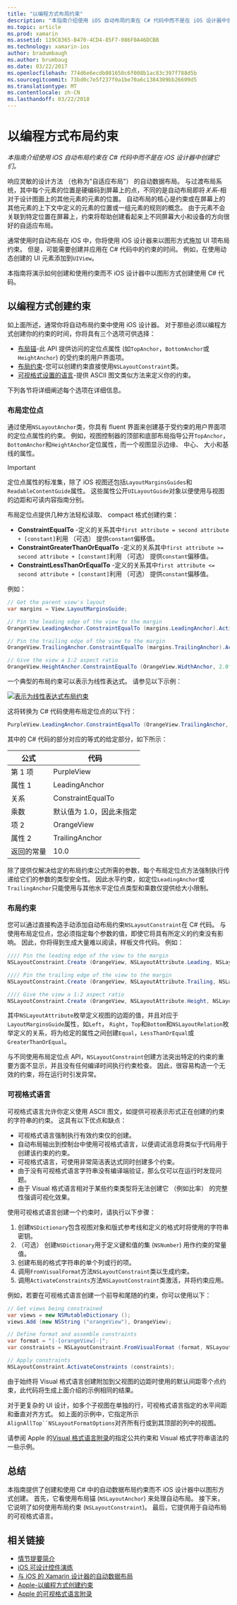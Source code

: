 ```yaml
---
title: "以编程方式布局约束"
description: "本指南介绍使用 iOS 自动布局约束在 C# 代码中而不是在 iOS 设计器中创建它们。"
ms.topic: article
ms.prod: xamarin
ms.assetid: 119C8365-B470-4CD4-85F7-086F0A46DCBB
ms.technology: xamarin-ios
author: bradumbaugh
ms.author: brumbaug
ms.date: 03/22/2017
ms.openlocfilehash: 774d6e6ecdb081650c6f008b1ac83c397f788d5b
ms.sourcegitcommit: 73bd0c7e5f237f0a1be70a6c1384309bb26609d5
ms.translationtype: MT
ms.contentlocale: zh-CN
ms.lasthandoff: 03/22/2018
---
```

# <a name="programmatic-layout-constraints"></a>以编程方式布局约束

_本指南介绍使用 iOS 自动布局约束在 C# 代码中而不是在 iOS 设计器中创建它们。_

响应灵敏的设计方法 （也称为"自适应布局"） 的自动数据布局。 与过渡布局系统，其中每个元素的位置是硬编码到屏幕上的点，不同的是自动布局即将*关系*-相对于设计图面上的其他元素的元素的位置。 自动布局的核心是约束或在屏幕上的其他元素的上下文中定义的元素的位置或一组元素的规则的概念。 由于元素不会关联到特定位置在屏幕上，约束将帮助创建看起来上不同屏幕大小和设备的方向很好的自适应布局。

通常使用时自动布局在 iOS 中，你将使用 iOS 设计器来以图形方式施加 UI 项布局约束。 但是，可能需要创建并应用在 C# 代码中的约束的时间。 例如，在使用动态创建的 UI 元素添加到`UIView`。

本指南将演示如何创建和使用约束而不 iOS 设计器中以图形方式创建使用 C# 代码。

<a name="Creating-Constraints-Programmatically" />

## <a name="creating-constraints-programmatically"></a>以编程方式创建约束

如上面所述，通常你将自动布局约束中使用 iOS 设计器。 对于那些必须以编程方式创建你的约束的时间，你将具有三个选项可供选择：

* [布局锚](#Layout-Anchors)-此 API 提供访问的定位点属性 (如`TopAnchor`，`BottomAnchor`或`HeightAnchor`) 的受约束的用户界面项。
* [布局约束](#Layout-Constraints)-您可以创建约束直接使用`NSLayoutConstraint`类。
* [可视格式设置的语言](#Visual-Format-Language)-提供 ASCII 图文类似方法来定义你的约束。

下列各节将详细阐述每个选项在详细信息。

<a name="Layout-Anchors" />

### <a name="layout-anchors"></a>布局定位点

通过使用`NSLayoutAnchor`类，你具有 fluent 界面来创建基于受约束的用户界面项的定位点属性的约束。 例如，视图控制器的顶部和底部布局指导公开`TopAnchor`，`BottomAnchor`和`HeightAnchor`定位属性，而一个视图显示边缘、 中心、 大小和基线的属性。

> [!IMPORTANT]
> 定位点属性的标准集，除了 iOS 视图还包括`LayoutMarginsGuides`和`ReadableContentGuide`属性。 这些属性公开`UILayoutGuide`对象以便使用与视图的边距和可读内容指南分别。

布局定位点提供几种方法轻松读取、 compact 格式创建约束：

- **ConstraintEqualTo** -定义的关系其中`first attribute = second attribute + [constant]`利用 （可选） 提供`constant`偏移值。
- **ConstraintGreaterThanOrEqualTo** -定义的关系其中`first attribute >= second attribute + [constant]`利用 （可选） 提供`constant`偏移值。
- **ConstraintLessThanOrEqualTo** -定义的关系其中`first attribute <= second attribute + [constant]`利用 （可选） 提供`constant`偏移值。

例如：

```csharp
// Get the parent view's layout
var margins = View.LayoutMarginsGuide;

// Pin the leading edge of the view to the margin
OrangeView.LeadingAnchor.ConstraintEqualTo (margins.LeadingAnchor).Active = true;

// Pin the trailing edge of the view to the margin
OrangeView.TrailingAnchor.ConstraintEqualTo (margins.TrailingAnchor).Active = true;

// Give the view a 1:2 aspect ratio
OrangeView.HeightAnchor.ConstraintEqualTo (OrangeView.WidthAnchor, 2.0f);
```

一个典型的布局约束可以表示为线性表达式。 请参见以下示例：

[![](programmatic-layout-constraints-images/graph01.png "表示为线性表达式布局约束")](programmatic-layout-constraints-images/graph01.png#lightbox)

这将转换为 C# 代码使用布局定位点的以下行：

```csharp
PurpleView.LeadingAnchor.ConstraintEqualTo (OrangeView.TrailingAnchor, 10).Active = true; 
```

其中的 C# 代码的部分对应的等式的给定部分，如下所示：

|公式|代码|
|---|---|
|第 1 项|PurpleView|
|属性 1|LeadingAnchor|
|关系|ConstraintEqualTo|
|乘数|默认值为 1.0，因此未指定|
|项 2|OrangeView|
|属性 2|TrailingAnchor|
|返回的常量|10.0|

除了提供仅解决给定的布局约束公式所需的参数，每个布局定位点方法强制执行传递给它们的参数的类型安全性。 因此水平约束，如定位`LeadingAnchor`或`TrailingAnchor`只能使用与其他水平定位点类型和乘数仅提供给大小限制。

<a name="Layout-Constraints" />

### <a name="layout-constraints"></a>布局约束

您可以通过直接构造手动添加自动布局约束`NSLayoutConstraint`在 C# 代码。 与使用布局定位点，您必须指定每个参数的值，即使它将具有所定义的约束没有影响。 因此，你将得到生成大量难以阅读，样板文件代码。 例如：

```csharp
//// Pin the leading edge of the view to the margin
NSLayoutConstraint.Create (OrangeView, NSLayoutAttribute.Leading, NSLayoutRelation.Equal, View, NSLayoutAttribute.LeadingMargin, 1.0f, 0.0f).Active = true;

//// Pin the trailing edge of the view to the margin
NSLayoutConstraint.Create (OrangeView, NSLayoutAttribute.Trailing, NSLayoutRelation.Equal, View, NSLayoutAttribute.TrailingMargin, 1.0f, 0.0f).Active = true;

//// Give the view a 1:2 aspect ratio
NSLayoutConstraint.Create (OrangeView, NSLayoutAttribute.Height, NSLayoutRelation.Equal, OrangeView, NSLayoutAttribute.Width, 2.0f, 0.0f).Active = true;
```

其中`NSLayoutAttribute`枚举定义视图的边距的值，并且对应于`LayoutMarginsGuide`属性，如`Left`， `Right`，`Top`和`Bottom`和`NSLayoutRelation`枚举定义的关系，将为给定的属性之间创建`Equal`，`LessThanOrEqual`或`GreaterThanOrEqual`。

与不同使用布局定位点 API，`NSLayoutConstraint`创建方法突出特定的约束的重要方面不显示，并且没有任何编译时间执行约束检查。 因此，很容易构造一个无效的约束，将在运行时引发异常。

<a name="Visual-Format-Language" />

### <a name="visual-format-language"></a>可视格式语言

可视格式语言允许你定义使用 ASCII 图文，如提供可视表示形式正在创建的约束的字符串的约束。 这具有以下优点和缺点：

- 可视格式语言强制执行有效约束仅的创建。
 - 自动布局输出到控制台中使用可视格式语言，以便调试消息将类似于代码用于创建该约束的约束。
 - 可视格式语言，可使用非常简洁表达式同时创建多个约束。
 - 由于没有可视格式语言字符串没有编译端验证，那么仅可以在运行时发现问题。
 - 由于 Visual 格式语言相对于某些约束类型将无法创建它 （例如比率） 的完整性强调可视化效果。

使用可视格式语言创建一个约束时，请执行以下步骤：

1. 创建`NSDictionary`包含视图对象和版式参考线和定义的格式时将使用的字符串密钥。
2. （可选） 创建`NSDictionary`用于定义键和值的集 (`NSNumber`) 用作约束的常量值。
3. 创建布局的格式字符串的单个列或行的项。
4. 调用`FromVisualFormat`方法`NSLayoutConstraint`类以生成约束。
5. 调用`ActivateConstraints`方法`NSLayoutConstraint`类激活，并将约束应用。

例如，若要在可视格式语言创建一个前导和尾随的约束，你可以使用以下：

```csharp
// Get views being constrained
var views = new NSMutableDictionary (); 
views.Add (new NSString ("orangeView"), OrangeView);

// Define format and assemble constraints
var format = "|-[orangeView]-|";
var constraints = NSLayoutConstraint.FromVisualFormat (format, NSLayoutFormatOptions.AlignAllTop, null, views);

// Apply constraints
NSLayoutConstraint.ActivateConstraints (constraints);
```

由于始终将 Visual 格式语言创建附加到父视图的边距时使用的默认间距零个点约束，此代码将生成上面介绍的示例相同的结果。

对于更复杂的 UI 设计，如多个子视图在单独的行，可视格式语言指定的水平间距和垂直对齐方式。 如上面的示例中，它指定所示`AlignAllTop``NSLayoutFormatOptions`对齐所有行或到其顶部的列中的视图。

请参阅 Apple 的[Visual 格式语言附录](https://developer.apple.com/library/ios/documentation/UserExperience/Conceptual/AutolayoutPG/VisualFormatLanguage.html#//apple_ref/doc/uid/TP40010853-CH27-SW1)的指定公共约束和 Visual 格式字符串语法的一些示例。

<a name="Summary" />

## <a name="summary"></a>总结

本指南提供了创建和使用 C# 中的自动数据布局约束而不 iOS 设计器中以图形方式创建。 首先，它看使用布局锚 (`NSLayoutAnchor`) 来处理自动布局。 接下来，它说明了如何使用布局约束 (`NSLayoutConstraint`)。 最后，它提供用于自动布局的可视格式语言。

## <a name="related-links"></a>相关链接

- [情节提要简介](~/ios/user-interface/storyboards/index.md)
- [iOS 可设计控件演练](~/ios/user-interface/designer/ios-designable-controls-walkthrough.md)
- [与 iOS 的 Xamarin 设计器的自动数据布局](~/ios/user-interface/designer/designer-auto-layout.md#modifying-in-code)
- [Apple-以编程方式创建约束](https://developer.apple.com/library/ios/documentation/UserExperience/Conceptual/AutolayoutPG/ProgrammaticallyCreatingConstraints.html#//apple_ref/doc/uid/TP40010853-CH16-SW1)
- [Apple 的可视格式语言附录](https://developer.apple.com/library/ios/documentation/UserExperience/Conceptual/AutolayoutPG/VisualFormatLanguage.html#//apple_ref/doc/uid/TP40010853-CH27-SW1)
